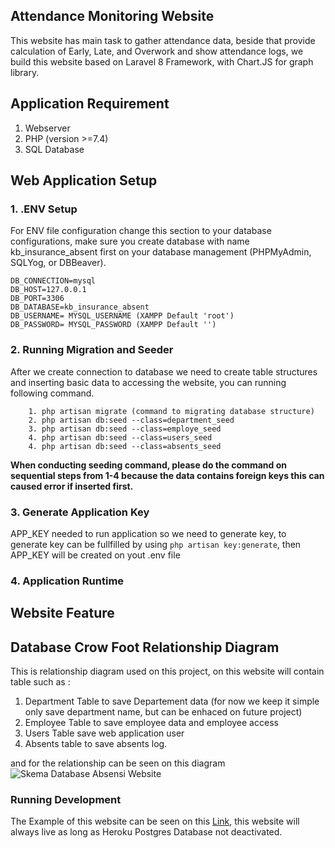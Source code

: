 ## Attendance Monitoring Website
This website has main task to gather attendance data, beside that provide calculation of Early, Late, and Overwork and show attendance logs, we build this website based on Laravel 8 Framework, with Chart.JS for graph library.

## Application Requirement
1. Webserver 
2. PHP (version >=7.4) 
3. SQL Database

## Web Application Setup

### 1. .ENV Setup 
For ENV file configuration change this section to your database configurations, make sure you create database with name kb_insurance_absent first on your database management (PHPMyAdmin, SQLYog, or DBBeaver).

``` 
DB_CONNECTION=mysql
DB_HOST=127.0.0.1
DB_PORT=3306
DB_DATABASE=kb_insurance_absent
DB_USERNAME= MYSQL_USERNAME (XAMPP Default 'root')
DB_PASSWORD= MYSQL_PASSWORD (XAMPP Default '')
```

### 2. Running Migration and Seeder

After we create connection to database we need to create table structures and inserting basic data to accessing the website, you can running following command. 

```
    1. php artisan migrate (command to migrating database structure)
    2. php artisan db:seed --class=department_seed
    3. php artisan db:seed --class=employe_seed
    4. php artisan db:seed --class=users_seed
    4. php artisan db:seed --class=absents_seed
```

**When conducting seeding command, please do the command on sequential steps from 1-4 because the data contains foreign keys this can caused error if inserted first.**


### 3. Generate Application Key
APP_KEY needed to run application so we need to generate key, to generate key can be fullfilled by using ```php artisan key:generate```, then APP_KEY will be created on yout .env file

### 4. Application Runtime


## Website Feature



## Database Crow Foot Relationship Diagram

This is relationship diagram used on this project, on this website will contain table such as :
 
1. Department Table to save Departement data (for now we keep it simple only save department name, but can be enhaced on future project)
2. Employee Table to save employee data and employee access
3. Users Table save web application user 
4. Absents table to save absents log. 

and for the relationship can be seen on this diagram 
![Skema Database Absensi Website](https://user-images.githubusercontent.com/58820833/199228900-854e8a21-62ca-4ec9-a660-1f4de3fdd91c.png)



### Running Development 
The Example of this website can be seen on this [Link](http://kb-attendance.herokuapp.com/), this website will always live as long as Heroku Postgres Database not deactivated. 
